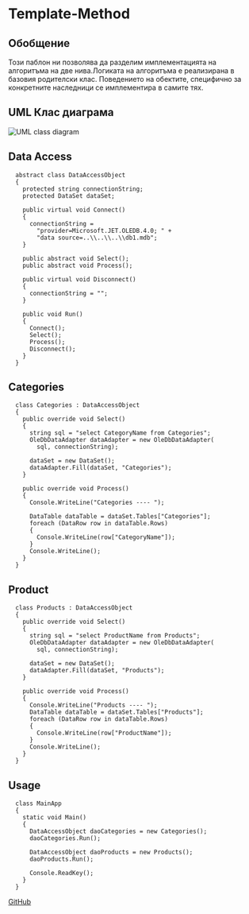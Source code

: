 # Template-Method

## Обобщение

Този паблон ни позволява да разделим имплементацията на алгоритъма на две нива.Логиката на алгоритъма е реализирана в базовия родителски клас. Поведението на обектите, специфично за конкретните наследници се имплементира в самите тях.


## UML Клас диаграма

![UML class diagram]( https://upload.wikimedia.org/wikipedia/commons/2/2a/Template_Method_UML_class_diagram.svg)

## Data Access

	  abstract class DataAccessObject
	  {
	    protected string connectionString;
	    protected DataSet dataSet;
	 
	    public virtual void Connect()
	    {
	      connectionString =
	        "provider=Microsoft.JET.OLEDB.4.0; " +
	        "data source=..\\..\\..\\db1.mdb";
	    }
	 
	    public abstract void Select();
	    public abstract void Process();
	 
	    public virtual void Disconnect()
	    {
	      connectionString = "";
	    }
	 
	    public void Run()
	    {
	      Connect();
	      Select();
	      Process();
	      Disconnect();
	    }
	  }

## Categories

	  class Categories : DataAccessObject
	  {
	    public override void Select()
	    {
	      string sql = "select CategoryName from Categories";
	      OleDbDataAdapter dataAdapter = new OleDbDataAdapter(
	        sql, connectionString);
	 
	      dataSet = new DataSet();
	      dataAdapter.Fill(dataSet, "Categories");
	    }
	 
	    public override void Process()
	    {
	      Console.WriteLine("Categories ---- ");
	 
	      DataTable dataTable = dataSet.Tables["Categories"];
	      foreach (DataRow row in dataTable.Rows)
	      {
	        Console.WriteLine(row["CategoryName"]);
	      }
	      Console.WriteLine();
	    }
	  }

## Product

	  class Products : DataAccessObject
	  {
	    public override void Select()
	    {
	      string sql = "select ProductName from Products";
	      OleDbDataAdapter dataAdapter = new OleDbDataAdapter(
	        sql, connectionString);
	 
	      dataSet = new DataSet();
	      dataAdapter.Fill(dataSet, "Products");
	    }
	 
	    public override void Process()
	    {
	      Console.WriteLine("Products ---- ");
	      DataTable dataTable = dataSet.Tables["Products"];
	      foreach (DataRow row in dataTable.Rows)
	      {
	        Console.WriteLine(row["ProductName"]);
	      }
	      Console.WriteLine();
	    }
	  }

## Usage

	  class MainApp
	  {
	    static void Main()
	    {
	      DataAccessObject daoCategories = new Categories();
	      daoCategories.Run();
	 
	      DataAccessObject daoProducts = new Products();
	      daoProducts.Run();
	 
	      Console.ReadKey();
	    }
	  }

[GitHub](https://github.com/NikitoG/TelerikAcademyHomeworks/tree/master/Hight-Quality-Code/StructuralPatternsHomework)